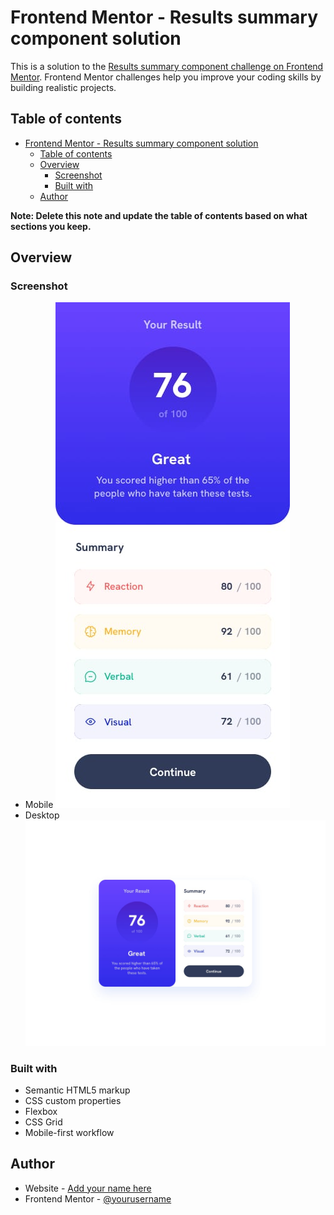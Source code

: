 # Frontend Mentor - Results summary component solution

This is a solution to the [Results summary component challenge on Frontend Mentor](https://www.frontendmentor.io/challenges/results-summary-component-CE_K6s0maV). Frontend Mentor challenges help you improve your coding skills by building realistic projects. 

## Table of contents

- [Frontend Mentor - Results summary component solution](#frontend-mentor---results-summary-component-solution)
  - [Table of contents](#table-of-contents)
  - [Overview](#overview)
    - [Screenshot](#screenshot)
    - [Built with](#built-with)
  - [Author](#author)

**Note: Delete this note and update the table of contents based on what sections you keep.**

## Overview

### Screenshot

- Mobile
![](./design/mobile-design.jpg)
- Desktop
![](./design/desktop-design.jpg)

### Built with

- Semantic HTML5 markup
- CSS custom properties
- Flexbox
- CSS Grid
- Mobile-first workflow

## Author

- Website - [Add your name here](https://luisjimenez19.github.io/desafios-frontend-mentor/)
- Frontend Mentor - [@yourusername](https://www.frontendmentor.io/profile/LuisJimenez19)

